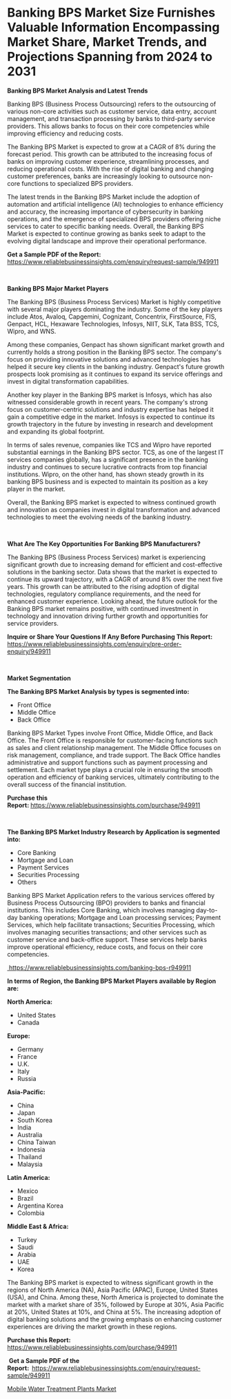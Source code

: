 <p><h1>Banking BPS Market Size Furnishes Valuable Information Encompassing Market Share, Market Trends, and Projections Spanning from 2024 to 2031</h1></p><p><strong>Banking BPS Market Analysis and Latest Trends</strong></p>
<p><p>Banking BPS (Business Process Outsourcing) refers to the outsourcing of various non-core activities such as customer service, data entry, account management, and transaction processing by banks to third-party service providers. This allows banks to focus on their core competencies while improving efficiency and reducing costs.</p><p>The Banking BPS Market is expected to grow at a CAGR of 8% during the forecast period. This growth can be attributed to the increasing focus of banks on improving customer experience, streamlining processes, and reducing operational costs. With the rise of digital banking and changing customer preferences, banks are increasingly looking to outsource non-core functions to specialized BPS providers.</p><p>The latest trends in the Banking BPS Market include the adoption of automation and artificial intelligence (AI) technologies to enhance efficiency and accuracy, the increasing importance of cybersecurity in banking operations, and the emergence of specialized BPS providers offering niche services to cater to specific banking needs. Overall, the Banking BPS Market is expected to continue growing as banks seek to adapt to the evolving digital landscape and improve their operational performance.</p></p>
<p><strong>Get a Sample PDF of the Report:&nbsp;</strong> <a href="https://www.reliablebusinessinsights.com/enquiry/request-sample/949911">https://www.reliablebusinessinsights.com/enquiry/request-sample/949911</a></p>
<p>&nbsp;</p>
<p><strong>Banking BPS Major Market Players</strong></p>
<p><p>The Banking BPS (Business Process Services) Market is highly competitive with several major players dominating the industry. Some of the key players include Atos, Avaloq, Capgemini, Cognizant, Concentrix, FirstSource, FIS, Genpact, HCL, Hexaware Technologies, Infosys, NIIT, SLK, Tata BSS, TCS, Wipro, and WNS.</p><p>Among these companies, Genpact has shown significant market growth and currently holds a strong position in the Banking BPS sector. The company's focus on providing innovative solutions and advanced technologies has helped it secure key clients in the banking industry. Genpact's future growth prospects look promising as it continues to expand its service offerings and invest in digital transformation capabilities.</p><p>Another key player in the Banking BPS market is Infosys, which has also witnessed considerable growth in recent years. The company's strong focus on customer-centric solutions and industry expertise has helped it gain a competitive edge in the market. Infosys is expected to continue its growth trajectory in the future by investing in research and development and expanding its global footprint.</p><p>In terms of sales revenue, companies like TCS and Wipro have reported substantial earnings in the Banking BPS sector. TCS, as one of the largest IT services companies globally, has a significant presence in the banking industry and continues to secure lucrative contracts from top financial institutions. Wipro, on the other hand, has shown steady growth in its banking BPS business and is expected to maintain its position as a key player in the market.</p><p>Overall, the Banking BPS market is expected to witness continued growth and innovation as companies invest in digital transformation and advanced technologies to meet the evolving needs of the banking industry.</p></p>
<p>&nbsp;</p>
<p><strong>What Are The Key Opportunities For Banking BPS Manufacturers?</strong></p>
<p><p>The Banking BPS (Business Process Services) market is experiencing significant growth due to increasing demand for efficient and cost-effective solutions in the banking sector. Data shows that the market is expected to continue its upward trajectory, with a CAGR of around 8% over the next five years. This growth can be attributed to the rising adoption of digital technologies, regulatory compliance requirements, and the need for enhanced customer experience. Looking ahead, the future outlook for the Banking BPS market remains positive, with continued investment in technology and innovation driving further growth and opportunities for service providers.</p></p>
<p><strong>Inquire or Share Your Questions If Any Before Purchasing This Report:</strong> <a href="https://www.reliablebusinessinsights.com/enquiry/pre-order-enquiry/949911">https://www.reliablebusinessinsights.com/enquiry/pre-order-enquiry/949911</a></p>
<p>&nbsp;</p>
<p><strong>Market Segmentation</strong></p>
<p><strong>The Banking BPS Market Analysis by types is segmented into:</strong></p>
<p><ul><li>Front Office</li><li>Middle Office</li><li>Back Office</li></ul></p>
<p><p>Banking BPS Market Types involve Front Office, Middle Office, and Back Office. The Front Office is responsible for customer-facing functions such as sales and client relationship management. The Middle Office focuses on risk management, compliance, and trade support. The Back Office handles administrative and support functions such as payment processing and settlement. Each market type plays a crucial role in ensuring the smooth operation and efficiency of banking services, ultimately contributing to the overall success of the financial institution.</p></p>
<p><strong>Purchase this Report:&nbsp;</strong><a href="https://www.reliablebusinessinsights.com/purchase/949911">https://www.reliablebusinessinsights.com/purchase/949911</a></p>
<p>&nbsp;</p>
<p><strong>The Banking BPS Market Industry Research by Application is segmented into:</strong></p>
<p><ul><li>Core Banking</li><li>Mortgage and Loan</li><li>Payment Services</li><li>Securities Processing</li><li>Others</li></ul></p>
<p><p>Banking BPS Market Application refers to the various services offered by Business Process Outsourcing (BPO) providers to banks and financial institutions. This includes Core Banking, which involves managing day-to-day banking operations; Mortgage and Loan processing services; Payment Services, which help facilitate transactions; Securities Processing, which involves managing securities transactions; and other services such as customer service and back-office support. These services help banks improve operational efficiency, reduce costs, and focus on their core competencies.</p></p>
<p><a href="https://www.reliablebusinessinsights.com/banking-bps-r949911">&nbsp;https://www.reliablebusinessinsights.com/banking-bps-r949911</a></p>
<p><strong>In terms of Region, the Banking BPS Market Players available by Region are:</strong></p>
<p>
    <p> <strong> North America: </strong>
        <ul>
            <li>United States</li>
            <li>Canada</li>
        </ul>
        </p> 
    <p> <strong> Europe: </strong>
        <ul>
            <li>Germany</li>
            <li>France</li>
            <li>U.K.</li>
            <li>Italy</li>
            <li>Russia</li>
        </ul>
        </p> 
    <p> <strong> Asia-Pacific: </strong>
        <ul>
            <li>China</li>
            <li>Japan</li>
            <li>South Korea</li>
            <li>India</li>
            <li>Australia</li>
            <li>China Taiwan</li>
            <li>Indonesia</li>
            <li>Thailand</li>
            <li>Malaysia</li>
        </ul>
        </p> 
    <p> <strong> Latin America: </strong>
        <ul>
            <li>Mexico</li>
            <li>Brazil</li>
            <li>Argentina Korea</li>
            <li>Colombia</li>
        </ul>
        </p> 
    <p> <strong> Middle East & Africa: </strong>
        <ul>
            <li>Turkey</li>
            <li>Saudi</li>
            <li>Arabia</li>
            <li>UAE</li>
            <li>Korea</li>
        </ul>
    </p>
    </p>
<p><p>The Banking BPS market is expected to witness significant growth in the regions of North America (NA), Asia Pacific (APAC), Europe, United States (USA), and China. Among these, North America is projected to dominate the market with a market share of 35%, followed by Europe at 30%, Asia Pacific at 20%, United States at 10%, and China at 5%. The increasing adoption of digital banking solutions and the growing emphasis on enhancing customer experiences are driving the market growth in these regions.</p></p>
<p><strong>Purchase this Report: </strong><a href="https://www.reliablebusinessinsights.com/purchase/949911">https://www.reliablebusinessinsights.com/purchase/949911</a></p>
<p>&nbsp;<strong>Get a Sample PDF of the Report:&nbsp;&nbsp;</strong><a href="https://www.reliablebusinessinsights.com/enquiry/request-sample/949911">https://www.reliablebusinessinsights.com/enquiry/request-sample/949911</a></p>
<p><strong></strong></p>
<p><p><a href="https://github.com/hlspriggs/Market-Research-Report-List-1/blob/main/mobile-water-treatment-plants-market.md">Mobile Water Treatment Plants Market</a></p></p>